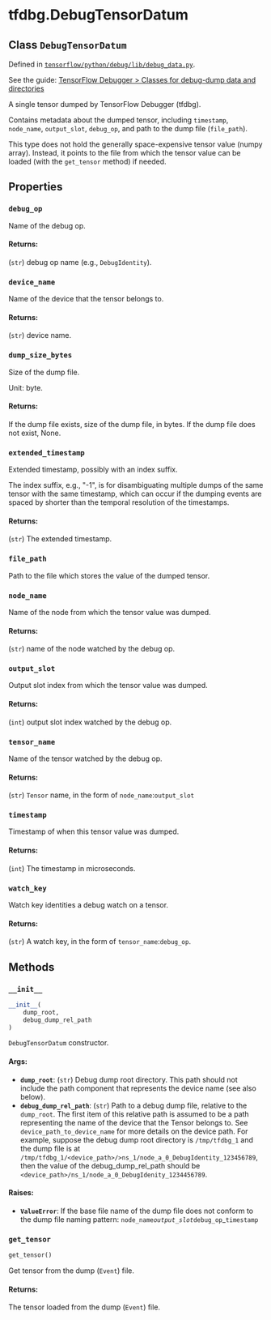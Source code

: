 <div itemscope itemtype="http://developers.google.com/ReferenceObject">
<meta itemprop="name" content="tfdbg.DebugTensorDatum" />
<meta itemprop="property" content="debug_op"/>
<meta itemprop="property" content="device_name"/>
<meta itemprop="property" content="dump_size_bytes"/>
<meta itemprop="property" content="extended_timestamp"/>
<meta itemprop="property" content="file_path"/>
<meta itemprop="property" content="node_name"/>
<meta itemprop="property" content="output_slot"/>
<meta itemprop="property" content="tensor_name"/>
<meta itemprop="property" content="timestamp"/>
<meta itemprop="property" content="watch_key"/>
<meta itemprop="property" content="__init__"/>
<meta itemprop="property" content="get_tensor"/>
</div>

# tfdbg.DebugTensorDatum

## Class `DebugTensorDatum`





Defined in [`tensorflow/python/debug/lib/debug_data.py`](https://www.tensorflow.org/code/tensorflow/python/debug/lib/debug_data.py).

See the guide: [TensorFlow Debugger > Classes for debug-dump data and directories](../../../api_guides/python/tfdbg.md#Classes_for_debug_dump_data_and_directories)

A single tensor dumped by TensorFlow Debugger (tfdbg).

Contains metadata about the dumped tensor, including `timestamp`,
`node_name`, `output_slot`, `debug_op`, and path to the dump file
(`file_path`).

This type does not hold the generally space-expensive tensor value (numpy
array). Instead, it points to the file from which the tensor value can be
loaded (with the `get_tensor` method) if needed.

## Properties

<h3 id="debug_op"><code>debug_op</code></h3>

Name of the debug op.

#### Returns:

(`str`) debug op name (e.g., `DebugIdentity`).

<h3 id="device_name"><code>device_name</code></h3>

Name of the device that the tensor belongs to.

#### Returns:

(`str`) device name.

<h3 id="dump_size_bytes"><code>dump_size_bytes</code></h3>

Size of the dump file.

Unit: byte.

#### Returns:

If the dump file exists, size of the dump file, in bytes.
If the dump file does not exist, None.

<h3 id="extended_timestamp"><code>extended_timestamp</code></h3>

Extended timestamp, possibly with an index suffix.

The index suffix, e.g., "-1", is for disambiguating multiple dumps of the
same tensor with the same timestamp, which can occur if the dumping events
are spaced by shorter than the temporal resolution of the timestamps.

#### Returns:

(`str`) The extended timestamp.

<h3 id="file_path"><code>file_path</code></h3>

Path to the file which stores the value of the dumped tensor.

<h3 id="node_name"><code>node_name</code></h3>

Name of the node from which the tensor value was dumped.

#### Returns:

(`str`) name of the node watched by the debug op.

<h3 id="output_slot"><code>output_slot</code></h3>

Output slot index from which the tensor value was dumped.

#### Returns:

(`int`) output slot index watched by the debug op.

<h3 id="tensor_name"><code>tensor_name</code></h3>

Name of the tensor watched by the debug op.

#### Returns:

(`str`) `Tensor` name, in the form of `node_name`:`output_slot`

<h3 id="timestamp"><code>timestamp</code></h3>

Timestamp of when this tensor value was dumped.

#### Returns:

(`int`) The timestamp in microseconds.

<h3 id="watch_key"><code>watch_key</code></h3>

Watch key identities a debug watch on a tensor.

#### Returns:

(`str`) A watch key, in the form of `tensor_name`:`debug_op`.



## Methods

<h3 id="__init__"><code>__init__</code></h3>

``` python
__init__(
    dump_root,
    debug_dump_rel_path
)
```

`DebugTensorDatum` constructor.

#### Args:

* <b>`dump_root`</b>: (`str`) Debug dump root directory. This path should not include
    the path component that represents the device name (see also below).
* <b>`debug_dump_rel_path`</b>: (`str`) Path to a debug dump file, relative to the
    `dump_root`. The first item of this relative path is assumed to be
    a path representing the name of the device that the Tensor belongs to.
    See `device_path_to_device_name` for more details on the device path.
    For example, suppose the debug dump root
    directory is `/tmp/tfdbg_1` and the dump file is at
    `/tmp/tfdbg_1/<device_path>/>ns_1/node_a_0_DebugIdentity_123456789`,
    then the value of the debug_dump_rel_path should be
    `<device_path>/ns_1/node_a_0_DebugIdenity_1234456789`.


#### Raises:

* <b>`ValueError`</b>: If the base file name of the dump file does not conform to
    the dump file naming pattern:
    `node_name`_`output_slot`_`debug_op`_`timestamp`

<h3 id="get_tensor"><code>get_tensor</code></h3>

``` python
get_tensor()
```

Get tensor from the dump (`Event`) file.

#### Returns:

The tensor loaded from the dump (`Event`) file.




